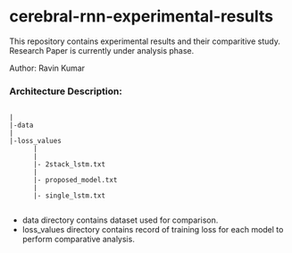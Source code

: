 # cerebral-rnn-experimental-results
This repository contains experimental results and their comparitive study.
Research Paper is currently under analysis phase.

Author: Ravin Kumar

### Architecture Description:
```

|
|-data
|
|-loss_values
      |
      |
      |- 2stack_lstm.txt 
      |
      |- proposed_model.txt
      |
      |- single_lstm.txt
      
```
- data directory contains dataset used for comparison.
- loss_values directory contains record of training loss for each model to perform comparative analysis.
